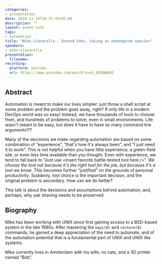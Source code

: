 ```yaml
---
categories:
- presentaties
date: 2018-11-15T10:31:43+02:00
description: ""
layout: event-talk
tags:
- automation
title: "Mike Ciavarella - Shaved Yaks, Saving an endangered species"
speakers:
- mike-ciavarella
presentation:
  filename: 
recording:
  platform: youtube
  url: https://www.youtube.com/watch?v=zn_AS9QWbU8
---
```


## Abstract

Automation is meant to make our lives simpler: just throw a shell script at some problem and the problem goes away, right? If only life in a modern DevOps world was so easy! Instead, we have thousands of tools to choose from, and hundreds of problems to solve, even in small environments. Life wasn't meant to be easy, but does it have to have so many command line arguments?!?

Many of the decisions we make regarding automation are based on some combination of “experience”, “that's how it's always been”, and “I just need it to work”. This is not helpful when you have little experience, a green-field site, or even less time available than you thought. Even with experience, we tend to fall back to “Just use \<insert favorite battle-tested tool here /\>”. _We choose the tool not because it's the right tool for the job, but because it's a tool we know_. This becomes further “justified” on the grounds of personal productivity. Suddenly, tool choice is the important decision, and the original problem is secondary. How can we do better?

This talk is about the decisions and assumptions behind automation, and, perhaps, why yak shaving needs to be preserved.

## Biography

Mike has been working with UNIX since first gaining access to a BSD-based system in the late 1980s. After mastering the `oops(8)` and `restore(8)` commands, he gained a deep appreciation of the need to automate, and of the automation potential that is a fundamental part of UNIX and UNIX like systems.

Mike currently lives in Amsterdam with his wife, no cats, and a 3D printer named “Bob”.